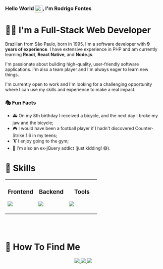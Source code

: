 ### Hello World <img src="https://github.com/rodrigofontesdev/rodrigofontesdev/assets/17281370/d7b5b233-5f71-4feb-b503-d11cc7b1f132" align="top" width="24" height="24" />, I'm Rodrigo Fontes

# 👨‍💻 I'm a Full-Stack Web Developer

Brazilian from São Paulo, born in 1995, I'm a software developer with **9 years of experience**. I have extensive experience in PHP and am currently learning **React**, **React Native**, and **Node.js**.

I'm passionate about building high-quality, user-friendly software applications. I'm also a team player and I'm always eager to learn new things.

I'm currently open to work and I'm looking for a challenging opportunity where I can use my skills and experience to make a real impact.

### 🎭 Fun Facts

- 🚑 On my 8th birthday I received a bicycle, and the next day I broke my jaw and the bicycle;
- 🎮 I would have been a football player if I hadn't discovered Counter-Strike 1.6 in my teens;
- 🏋️ I enjoy going to the gym;
- 🥁 I'm also an ex-jQuery addict (just kidding! 😅).

# 🧰 Skills

<table align="center">
  <tbody>
    <tr>
      <td valign="top" width="33%">
        <h3 align="center">Frontend</h3>
        <a href="https://skillicons.dev">
         <img src="https://skillicons.dev/icons?i=html,css,javascript,react,nextjs,sass,styledcomponents,tailwind,bootstrap&perline=3" />
        </a>
        <br>
        <br>
      </td>
      <td valign="top" width="33%">
        <h3 align="center">Backend</h3>
        <a href="https://skillicons.dev">
         <img src="https://skillicons.dev/icons?i=nodejs,ts,php,laravel,wordpress,mysql&perline=3" />
        </a>
        <br>
        <br>
      </td>
      <td valign="top" width="33%">
        <h3 align="center">Tools</h3>
        <a href="https://skillicons.dev">
         <img src="https://skillicons.dev/icons?i=figma,docker,git,npm,yarn,postman,vite,vercel,cloudflare&perline=3" />
        </a>
        <br>
        <br>
      </td>
    </tr>
  </tbody>
</table>
<br>
<br>

# 🔎 How To Find Me

<p align="center">  
  <a href="https://www.linkedin.com/in/rodrigofontesdev/">
    <img src="https://img.shields.io/badge/LinkedIn-0A66C2.svg?style=for-the-badge&logo=LinkedIn&logoColor=white" />
  </a>

  <a href="https://discord.com/users/rodrigofontesdev">
    <img src="https://img.shields.io/badge/Discord-5865F2.svg?style=for-the-badge&logo=Discord&logoColor=white" />
  </a>

  <a href="mailto:oi@rodrigofontes.dev">
    <img src="https://img.shields.io/badge/Email-8A2BE2?style=for-the-badge&logo=gmail&logoColor=ffffff" />
  </a>
</p>
